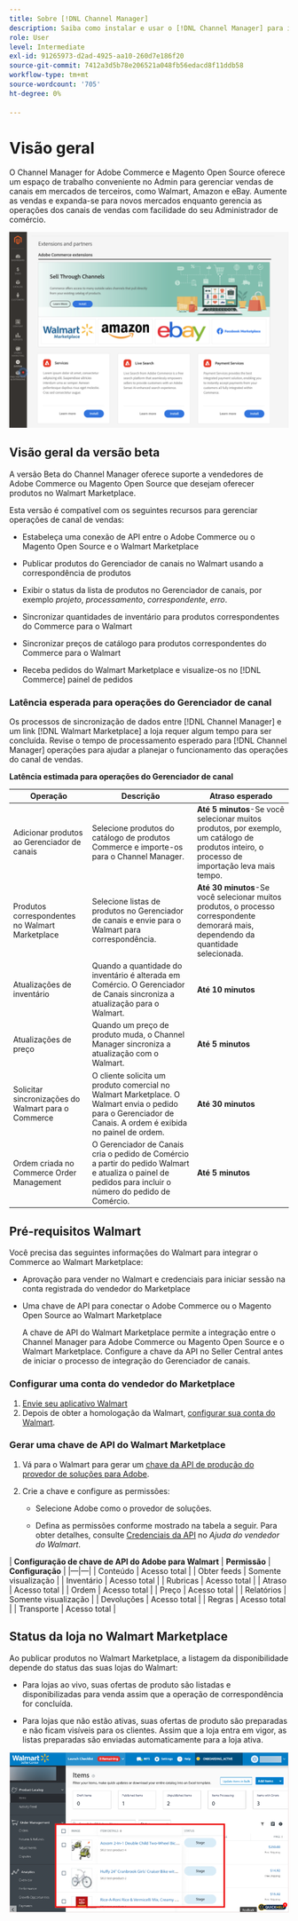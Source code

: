 ```yaml
---
title: Sobre [!DNL Channel Manager]
description: Saiba como instalar e usar o [!DNL Channel Manager] para integrar Adobe Commerce e Magento Open Source stores a mercados de terceiros e criar um canal de vendas para gerenciar listas de marketplace, preços, inventário e vendas de maneira simples do seu administrador de comércio.
role: User
level: Intermediate
exl-id: 91265973-d2ad-4925-aa10-260d7e186f20
source-git-commit: 7412a3d5b78e206521a048fb56edacd8f11ddb58
workflow-type: tm+mt
source-wordcount: '705'
ht-degree: 0%

---
```


# Visão geral

O Channel Manager for Adobe Commerce e Magento Open Source oferece um espaço de trabalho conveniente no Admin para gerenciar vendas de canais em mercados de terceiros, como Walmart, Amazon e eBay. Aumente as vendas e expanda-se para novos mercados enquanto gerencia as operações dos canais de vendas com facilidade do seu Administrador de comércio.

![[!DNL Channel Manager] visualização de administração de extensão](assets/channel-manager-admin-entry-page.png)

## Visão geral da versão beta

A versão Beta do Channel Manager oferece suporte a vendedores de Adobe Commerce ou Magento Open Source que desejam oferecer produtos no Walmart Marketplace.

Esta versão é compatível com os seguintes recursos para gerenciar operações de canal de vendas:

* Estabeleça uma conexão de API entre o Adobe Commerce ou o Magento Open Source e o Walmart Marketplace

* Publicar produtos do Gerenciador de canais no Walmart usando a correspondência de produtos

* Exibir o status da lista de produtos no Gerenciador de canais, por exemplo *projeto*, *processamento*, *correspondente*, *erro*.

* Sincronizar quantidades de inventário para produtos correspondentes do Commerce para o Walmart

* Sincronizar preços de catálogo para produtos correspondentes do Commerce para o Walmart

* Receba pedidos do Walmart Marketplace e visualize-os no [!DNL Commerce] painel de pedidos

### Latência esperada para operações do Gerenciador de canal

Os processos de sincronização de dados entre [!DNL Channel Manager] e um link [!DNL Walmart Marketplace] a loja requer algum tempo para ser concluída. Revise o tempo de processamento esperado para [!DNL Channel Manager] operações para ajudar a planejar o funcionamento das operações do canal de vendas.

**Latência estimada para operações do Gerenciador de canal**

| **Operação** | **Descrição** | **Atraso esperado** |
|--------------------------------------------|-----------------------------------------------------------------------------------------------------------------------------------------------|---------------------------------------------------------------------------------------------------------------------------|
| Adicionar produtos ao Gerenciador de canais | Selecione produtos do catálogo de produtos Commerce e importe-os para o Channel Manager. | **Até 5 minutos**-Se você selecionar muitos produtos, por exemplo, um catálogo de produtos inteiro, o processo de importação leva mais tempo. |
| Produtos correspondentes no Walmart Marketplace | Selecione listas de produtos no Gerenciador de canais e envie para o Walmart para correspondência. | **Até 30 minutos**-Se você selecionar muitos produtos, o processo correspondente demorará mais, dependendo da quantidade selecionada. |
| Atualizações de inventário | Quando a quantidade do inventário é alterada em Comércio. O Gerenciador de Canais sincroniza a atualização para o Walmart. | **Até 10 minutos** |
| Atualizações de preço | Quando um preço de produto muda, o Channel Manager sincroniza a atualização com o Walmart. | **Até 5 minutos** |
| Solicitar sincronizações do Walmart para o Commerce | O cliente solicita um produto comercial no Walmart Marketplace. O Walmart envia o pedido para o Gerenciador de Canais. A ordem é exibida no painel de ordem. | **Até 30 minutos** |
| Ordem criada no Commerce Order Management | O Gerenciador de Canais cria o pedido de Comércio a partir do pedido Walmart e atualiza o painel de pedidos para incluir o número do pedido de Comércio. | **Até 5 minutos** |

## Pré-requisitos Walmart

Você precisa das seguintes informações do Walmart para integrar o Commerce ao Walmart Marketplace:

* Aprovação para vender no Walmart e credenciais para iniciar sessão na conta registrada do vendedor do Marketplace

* Uma chave de API para conectar o Adobe Commerce ou o Magento Open Source ao Walmart Marketplace

   A chave de API do Walmart Marketplace permite a integração entre o Channel Manager para Adobe Commerce ou Magento Open Source e o Walmart Marketplace. Configure a chave da API no Seller Central antes de iniciar o processo de integração do Gerenciador de canais.

### Configurar uma conta do vendedor do Marketplace

1. [Envie seu aplicativo Walmart](https://marketplace-apply.walmart.com/apply?id=0014M00001zivMpQAI)
2. Depois de obter a homologação da Walmart, [configurar sua conta do Walmart](https://sellerhelp.walmart.com/seller/s/guide?article=000008219).

### Gerar uma chave de API do Walmart Marketplace

1. Vá para o Walmart para gerar um [chave da API de produção do provedor de soluções para Adobe](https://developer.walmart.com/#preloginModal?redirectUri=https%3A%2F%2Fdeveloper.walmart.com%2Faccount%2FgenerateKey).

1. Crie a chave e configure as permissões:

   * Selecione Adobe como o provedor de soluções.

   * Defina as permissões conforme mostrado na tabela a seguir. Para obter detalhes, consulte [Credenciais da API](https://sellerhelp.walmart.com/seller/s/guide?article=000006422) no *Ajuda do vendedor do Walmart*.

|    **Configuração de chave de API do Adobe para Walmart**
| **Permissão** | **Configuração** | |—|—| | Conteúdo | Acesso total | | Obter feeds | Somente visualização | | Inventário | Acesso total | | Rubricas | Acesso total | | Atraso | Acesso total | | Ordem | Acesso total | | Preço | Acesso total | | Relatórios | Somente visualização | | Devoluções | Acesso total | | Regras | Acesso total | | Transporte | Acesso total |

## Status da loja no Walmart Marketplace

Ao publicar produtos no Walmart Marketplace, a listagem da disponibilidade depende do status das suas lojas do Walmart:

* Para lojas ao vivo, suas ofertas de produto são listadas e disponibilizadas para venda assim que a operação de correspondência for concluída.

* Para lojas que não estão ativas, suas ofertas de produto são preparadas e não ficam visíveis para os clientes. Assim que a loja entra em vigor, as listas preparadas são enviadas automaticamente para a loja ativa.


![[!DNL Walmart Seller Central] produtos preparados](assets/walmart-seller-central-staged.png)
